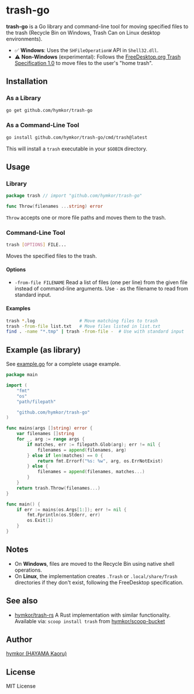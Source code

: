 trash-go
========

**trash-go** is a Go library and command-line tool for moving specified files to the trash (Recycle Bin on Windows, Trash Can on Linux desktop environments).

- ✅ **Windows**: Uses the `SHFileOperationW` API in `Shell32.dll`.
- ⚠️ **Non-Windows** (experimental): Follows the [FreeDesktop.org Trash Specification 1.0][fd1] to move files to the user's "home trash".

[fd1]: https://specifications.freedesktop.org/trash-spec/trashspec-1.0.html

Installation
------------

### As a Library

```bash
go get github.com/hymkor/trash-go
```

### As a Command-Line Tool

```bash
go install github.com/hymkor/trash-go/cmd/trash@latest
```

This will install a `trash` executable in your `$GOBIN` directory.

Usage
-----

### Library

```go
package trash // import "github.com/hymkor/trash-go"

func Throw(filenames ...string) error
```

`Throw` accepts one or more file paths and moves them to the trash.

### Command-Line Tool

```bash
trash [OPTIONS] FILE...
```

Moves the specified files to the trash.

#### Options

* `-from-file FILENAME`
  Read a list of files (one per line) from the given file instead of command-line arguments.
  Use `-` as the filename to read from standard input.

#### Examples

```bash
trash *.log                 # Move matching files to trash
trash -from-file list.txt   # Move files listed in list.txt
find . -name "*.tmp" | trash -from-file -  # Use with standard input
```

Example (as library)
--------------------

See [example.go](./example.go) for a complete usage example.

```go
package main

import (
    "fmt"
    "os"
    "path/filepath"

    "github.com/hymkor/trash-go"
)

func mains(args []string) error {
    var filenames []string
    for _, arg := range args {
        if matches, err := filepath.Glob(arg); err != nil {
            filenames = append(filenames, arg)
        } else if len(matches) == 0 {
            return fmt.Errorf("%s: %w", arg, os.ErrNotExist)
        } else {
            filenames = append(filenames, matches...)
        }
    }
    return trash.Throw(filenames...)
}

func main() {
    if err := mains(os.Args[1:]); err != nil {
        fmt.Fprintln(os.Stderr, err)
        os.Exit(1)
    }
}
```

Notes
-----

- On **Windows**, files are moved to the Recycle Bin using native shell operations.
- On **Linux**, the implementation creates `.Trash` or `.local/share/Trash` directories if they don't exist, following the FreeDesktop specification.

See also
--------

* [hymkor/trash-rs](https://github.com/hymkor/trash-rs)
  A Rust implementation with similar functionality. Available via:
  `scoop install trash` from [hymkor/scoop-bucket](https://github.com/hymkor/scoop-bucket)

Author
------

[hymkor (HAYAMA Kaoru)](https://github.com/hymkor)

License
-------

MIT License
